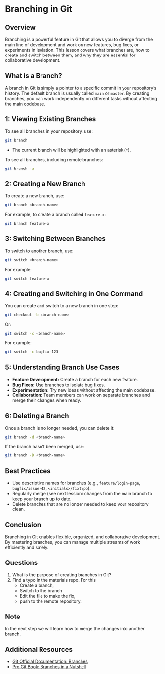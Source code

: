 # Branching in Git

## Overview

Branching is a powerful feature in Git that allows you to diverge from the main line of development and work on new features, bug fixes, or experiments in isolation. This lesson covers what branches are, how to create and switch between them, and why they are essential for collaborative development.

## What is a Branch?

A branch in Git is simply a pointer to a specific commit in your repository’s history. The default branch is usually called `main` or `master`. By creating branches, you can work independently on different tasks without affecting the main codebase.

## 1: Viewing Existing Branches

To see all branches in your repository, use:
```bash
git branch
```
- The current branch will be highlighted with an asterisk (`*`).

To see all branches, including remote branches:
```bash
git branch -a
```

## 2: Creating a New Branch

To create a new branch, use:

```bash
git branch <branch-name>
```

For example, to create a branch called `feature-x`:
```bash
git branch feature-x
```

## 3: Switching Between Branches

To switch to another branch, use:

```bash
git switch <branch-name>
```

For example:

```bash
git switch feature-x
```

## 4: Creating and Switching in One Command

You can create and switch to a new branch in one step:
```bash
git checkout -b <branch-name>
```
Or:
```bash
git switch -c <branch-name>
```
For example:
```bash
git switch -c bugfix-123
```

## 5: Understanding Branch Use Cases

- **Feature Development:** Create a branch for each new feature.
- **Bug Fixes:** Use branches to isolate bug fixes.
- **Experimentation:** Try new ideas without affecting the main codebase.
- **Collaboration:** Team members can work on separate branches and merge their changes when ready.

## 6: Deleting a Branch

Once a branch is no longer needed, you can delete it:
```bash
git branch -d <branch-name>
```
If the branch hasn’t been merged, use:
```bash
git branch -D <branch-name>
```

## Best Practices

- Use descriptive names for branches (e.g., `feature/login-page`, `bugfix/issue-42`, `<initials>/fixtypo`).
- Regularly merge (see next lession) changes from the main branch to keep your branch up to date.
- Delete branches that are no longer needed to keep your repository clean.

## Conclusion

Branching in Git enables flexible, organized, and collaborative development. By mastering branches, you can manage multiple streams of work efficiently and safely.

## Questions
1. What is the purpose of creating branches in Git?
2. Find a typo in the materials repo. For this
   - Create a branch, 
   - Switch to the branch
   - Edit the file to make the fix,
   - push to the remote repository.

## Note

In the next step we will learn how to merge the changes into another branch.

## Additional Resources

- [Git Official Documentation: Branches](https://git-scm.com/docs/git-branch)
- [Pro Git Book: Branches in a Nutshell](https://git-scm.com/book/en/v2/Git-Branching-Branches-in-a-Nutshell)
